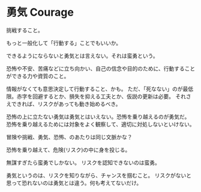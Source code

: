 # 勇気 Courage

挑戦すること。

もっと一般化して「行動する」ことでもいいか。

できるようにならないと勇気とは言えない。それは蛮勇という。

恐怖や不安、苦痛などに立ち向かい、自己の信念や目的のために、行動することができる力や資質のこと。

情報がなくても意思決定して行動すること、かも。
ただ、「死なない」のが最低限。赤字を回避するとか、損失を抑える工夫とか、仮説の更新は必要。
それさえできれば、リスクがあっても動き始めるべき。

恐怖の上に立たない勇気は勇気とはいえない。恐怖を乗り越えるのが勇気だ。
恐怖を乗り越えるためには対象をよく観察して、適切に対処しないといけない。

冒険や挑戦、勇気、恐怖、のあたりは同じ文脈かな？

恐怖を乗り越えて、危険(リスク)の中に身を投じる。

無謀すぎたら蛮勇でしかない。
リスクを認知できないのは蛮勇。

勇気というのは、リスクを知りながら、チャンスを掴むこと。
リスクがないと思って恐れないのは勇気とは違う。何も考えてないだけ。

